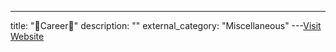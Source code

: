 ---
title: "💸Career💸"
description: ""
external_category: "Miscellaneous"
---[Visit Website](https://github.com/rmusser01/Infosec_Reference/blob/master/Draft/Career.md)

